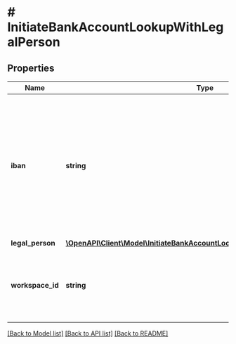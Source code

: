 # # InitiateBankAccountLookupWithLegalPerson

## Properties

Name | Type | Description | Notes
------------ | ------------- | ------------- | -------------
**iban** | **string** | The International Bank Account Number (IBAN) to verify. The IBAN must be a valid IBAN starting with \&quot;FR\&quot;. The IBAN must belong to a bank that is a member of the SEPAmail DIAMOND network. |
**legal_person** | [**\OpenAPI\Client\Model\InitiateBankAccountLookupWithLegalPersonLegalPerson**](InitiateBankAccountLookupWithLegalPersonLegalPerson.md) |  | [optional]
**workspace_id** | **string** | Scopes the verification to a specific workspace. Defaults to the default workspace if not specified. | [optional]

[[Back to Model list]](../../README.md#models) [[Back to API list]](../../README.md#endpoints) [[Back to README]](../../README.md)
